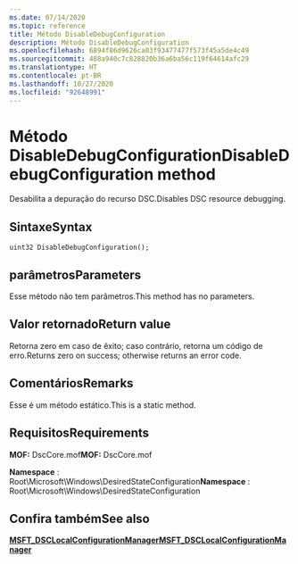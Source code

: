 ```yaml
---
ms.date: 07/14/2020
ms.topic: reference
title: Método DisableDebugConfiguration
description: Método DisableDebugConfiguration
ms.openlocfilehash: 6894f86d9626ca03f93477477f573f45a5de4c49
ms.sourcegitcommit: 488a940c7c828820b36a6ba56c119f64614afc29
ms.translationtype: HT
ms.contentlocale: pt-BR
ms.lasthandoff: 10/27/2020
ms.locfileid: "92648991"
---
```

# <a name="disabledebugconfiguration-method"></a><span data-ttu-id="70435-103">Método DisableDebugConfiguration</span><span class="sxs-lookup"><span data-stu-id="70435-103">DisableDebugConfiguration method</span></span>

<span data-ttu-id="70435-104">Desabilita a depuração do recurso DSC.</span><span class="sxs-lookup"><span data-stu-id="70435-104">Disables DSC resource debugging.</span></span>

## <a name="syntax"></a><span data-ttu-id="70435-105">Sintaxe</span><span class="sxs-lookup"><span data-stu-id="70435-105">Syntax</span></span>

```mof
uint32 DisableDebugConfiguration();
```

## <a name="parameters"></a><span data-ttu-id="70435-106">parâmetros</span><span class="sxs-lookup"><span data-stu-id="70435-106">Parameters</span></span>

<span data-ttu-id="70435-107">Esse método não tem parâmetros.</span><span class="sxs-lookup"><span data-stu-id="70435-107">This method has no parameters.</span></span>

## <a name="return-value"></a><span data-ttu-id="70435-108">Valor retornado</span><span class="sxs-lookup"><span data-stu-id="70435-108">Return value</span></span>

<span data-ttu-id="70435-109">Retorna zero em caso de êxito; caso contrário, retorna um código de erro.</span><span class="sxs-lookup"><span data-stu-id="70435-109">Returns zero on success; otherwise returns an error code.</span></span>

## <a name="remarks"></a><span data-ttu-id="70435-110">Comentários</span><span class="sxs-lookup"><span data-stu-id="70435-110">Remarks</span></span>

<span data-ttu-id="70435-111">Esse é um método estático.</span><span class="sxs-lookup"><span data-stu-id="70435-111">This is a static method.</span></span>

## <a name="requirements"></a><span data-ttu-id="70435-112">Requisitos</span><span class="sxs-lookup"><span data-stu-id="70435-112">Requirements</span></span>

<span data-ttu-id="70435-113">**MOF:** DscCore.mof</span><span class="sxs-lookup"><span data-stu-id="70435-113">**MOF:** DscCore.mof</span></span>

<span data-ttu-id="70435-114">**Namespace** : Root\Microsoft\Windows\DesiredStateConfiguration</span><span class="sxs-lookup"><span data-stu-id="70435-114">**Namespace** : Root\Microsoft\Windows\DesiredStateConfiguration</span></span>

## <a name="see-also"></a><span data-ttu-id="70435-115">Confira também</span><span class="sxs-lookup"><span data-stu-id="70435-115">See also</span></span>

[<span data-ttu-id="70435-116">**MSFT_DSCLocalConfigurationManager**</span><span class="sxs-lookup"><span data-stu-id="70435-116">**MSFT_DSCLocalConfigurationManager**</span></span>](msft-dsclocalconfigurationmanager.md)
